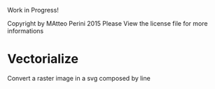 Work in Progress!

Copyright by MAtteo Perini 2015
Please View the license file for more informations


# Vectorialize
Convert a raster image in a svg composed by line
